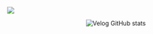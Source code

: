 ![](https://capsule-render.vercel.app/api?section=footer)

<div align = center>

  ![Velog GitHub stats](https://velog-github-badge.vercel.app/badge/nin_cheon?theme=light&posts=3)
</div>
